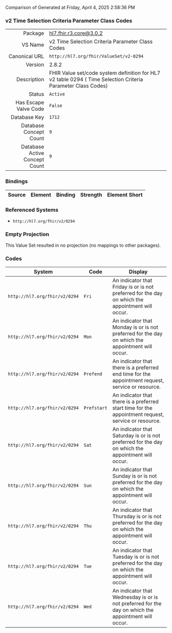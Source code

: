 Comparison of 
Generated at Friday, April 4, 2025 2:58:36 PM

### v2 Time Selection Criteria Parameter Class Codes

|      |     |
| ---: | --- |
| Package | hl7.fhir.r3.core@3.0.2 |
| VS Name | v2 Time Selection Criteria Parameter Class Codes |
| Canonical URL | `http://hl7.org/fhir/ValueSet/v2-0294` |
| Version | 2.8.2 |
| Description | FHIR Value set/code system definition for HL7 v2 table 0294 ( Time Selection Criteria Parameter Class Codes) |
| Status | `Active` |
| Has Escape Valve Code | `False` |
| Database Key | `1712` |
| Database Concept Count | `9` |
| Database Active Concept Count | `9` |
### Bindings

| Source | Element | Binding | Strength | Element Short |
| ------ | ------- | ------- | -------- | ------------- |

### Referenced Systems

* `http://hl7.org/fhir/v2/0294`
### Empty Projection

This Value Set resulted in no projection (no mappings to other packages).

### Codes

| System | Code | Display |
| ------ | ---- | ------- |
| `http://hl7.org/fhir/v2/0294` | `Fri` | An indicator that Friday is or is not preferred for the day on which the appointment will occur. |
| `http://hl7.org/fhir/v2/0294` | `Mon` | An indicator that Monday is or is not preferred for the day on which the appointment will occur. |
| `http://hl7.org/fhir/v2/0294` | `Prefend` | An indicator that there is a preferred end time for the appointment request, service or resource. |
| `http://hl7.org/fhir/v2/0294` | `Prefstart` | An indicator that there is a preferred start time for the appointment request, service or resource. |
| `http://hl7.org/fhir/v2/0294` | `Sat` | An indicator that Saturday is or is not preferred for the day on which the appointment will occur. |
| `http://hl7.org/fhir/v2/0294` | `Sun` | An indicator that Sunday is or is not preferred for the day on which the appointment will occur. |
| `http://hl7.org/fhir/v2/0294` | `Thu` | An indicator that Thursday is or is not preferred for the day on which the appointment will occur. |
| `http://hl7.org/fhir/v2/0294` | `Tue` | An indicator that Tuesday is or is not preferred for the day on which the appointment will occur. |
| `http://hl7.org/fhir/v2/0294` | `Wed` | An indicator that Wednesday is or is not preferred for the day on which the appointment will occur. |
